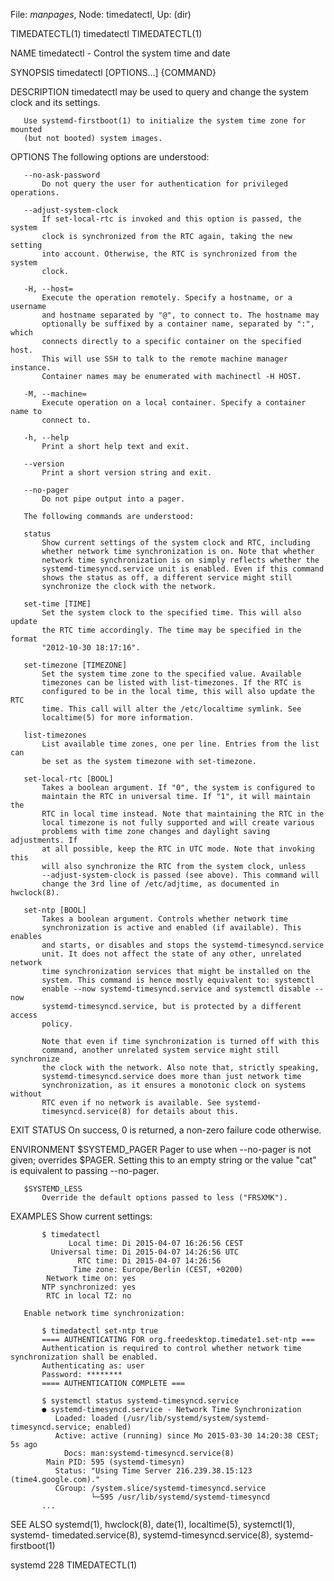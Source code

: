File: *manpages*,  Node: timedatectl,  Up: (dir)

TIMEDATECTL(1)                    timedatectl                   TIMEDATECTL(1)



NAME
       timedatectl - Control the system time and date

SYNOPSIS
       timedatectl [OPTIONS...] {COMMAND}

DESCRIPTION
       timedatectl may be used to query and change the system clock and its
       settings.

       Use systemd-firstboot(1) to initialize the system time zone for mounted
       (but not booted) system images.

OPTIONS
       The following options are understood:

       --no-ask-password
           Do not query the user for authentication for privileged operations.

       --adjust-system-clock
           If set-local-rtc is invoked and this option is passed, the system
           clock is synchronized from the RTC again, taking the new setting
           into account. Otherwise, the RTC is synchronized from the system
           clock.

       -H, --host=
           Execute the operation remotely. Specify a hostname, or a username
           and hostname separated by "@", to connect to. The hostname may
           optionally be suffixed by a container name, separated by ":", which
           connects directly to a specific container on the specified host.
           This will use SSH to talk to the remote machine manager instance.
           Container names may be enumerated with machinectl -H HOST.

       -M, --machine=
           Execute operation on a local container. Specify a container name to
           connect to.

       -h, --help
           Print a short help text and exit.

       --version
           Print a short version string and exit.

       --no-pager
           Do not pipe output into a pager.

       The following commands are understood:

       status
           Show current settings of the system clock and RTC, including
           whether network time synchronization is on. Note that whether
           network time synchronization is on simply reflects whether the
           systemd-timesyncd.service unit is enabled. Even if this command
           shows the status as off, a different service might still
           synchronize the clock with the network.

       set-time [TIME]
           Set the system clock to the specified time. This will also update
           the RTC time accordingly. The time may be specified in the format
           "2012-10-30 18:17:16".

       set-timezone [TIMEZONE]
           Set the system time zone to the specified value. Available
           timezones can be listed with list-timezones. If the RTC is
           configured to be in the local time, this will also update the RTC
           time. This call will alter the /etc/localtime symlink. See
           localtime(5) for more information.

       list-timezones
           List available time zones, one per line. Entries from the list can
           be set as the system timezone with set-timezone.

       set-local-rtc [BOOL]
           Takes a boolean argument. If "0", the system is configured to
           maintain the RTC in universal time. If "1", it will maintain the
           RTC in local time instead. Note that maintaining the RTC in the
           local timezone is not fully supported and will create various
           problems with time zone changes and daylight saving adjustments. If
           at all possible, keep the RTC in UTC mode. Note that invoking this
           will also synchronize the RTC from the system clock, unless
           --adjust-system-clock is passed (see above). This command will
           change the 3rd line of /etc/adjtime, as documented in hwclock(8).

       set-ntp [BOOL]
           Takes a boolean argument. Controls whether network time
           synchronization is active and enabled (if available). This enables
           and starts, or disables and stops the systemd-timesyncd.service
           unit. It does not affect the state of any other, unrelated network
           time synchronization services that might be installed on the
           system. This command is hence mostly equivalent to: systemctl
           enable --now systemd-timesyncd.service and systemctl disable --now
           systemd-timesyncd.service, but is protected by a different access
           policy.

           Note that even if time synchronization is turned off with this
           command, another unrelated system service might still synchronize
           the clock with the network. Also note that, strictly speaking,
           systemd-timesyncd.service does more than just network time
           synchronization, as it ensures a monotonic clock on systems without
           RTC even if no network is available. See systemd-
           timesyncd.service(8) for details about this.

EXIT STATUS
       On success, 0 is returned, a non-zero failure code otherwise.

ENVIRONMENT
       $SYSTEMD_PAGER
           Pager to use when --no-pager is not given; overrides $PAGER.
           Setting this to an empty string or the value "cat" is equivalent to
           passing --no-pager.

       $SYSTEMD_LESS
           Override the default options passed to less ("FRSXMK").

EXAMPLES
       Show current settings:

           $ timedatectl
                 Local time: Di 2015-04-07 16:26:56 CEST
             Universal time: Di 2015-04-07 14:26:56 UTC
                   RTC time: Di 2015-04-07 14:26:56
                  Time zone: Europe/Berlin (CEST, +0200)
            Network time on: yes
           NTP synchronized: yes
            RTC in local TZ: no

       Enable network time synchronization:

           $ timedatectl set-ntp true
           ==== AUTHENTICATING FOR org.freedesktop.timedate1.set-ntp ===
           Authentication is required to control whether network time synchronization shall be enabled.
           Authenticating as: user
           Password: ********
           ==== AUTHENTICATION COMPLETE ===

           $ systemctl status systemd-timesyncd.service
           ● systemd-timesyncd.service - Network Time Synchronization
              Loaded: loaded (/usr/lib/systemd/system/systemd-timesyncd.service; enabled)
              Active: active (running) since Mo 2015-03-30 14:20:38 CEST; 5s ago
                Docs: man:systemd-timesyncd.service(8)
            Main PID: 595 (systemd-timesyn)
              Status: "Using Time Server 216.239.38.15:123 (time4.google.com)."
              CGroup: /system.slice/systemd-timesyncd.service
                      └─595 /usr/lib/systemd/systemd-timesyncd
           ...


SEE ALSO
       systemd(1), hwclock(8), date(1), localtime(5), systemctl(1), systemd-
       timedated.service(8), systemd-timesyncd.service(8), systemd-
       firstboot(1)



systemd 228                                                     TIMEDATECTL(1)
